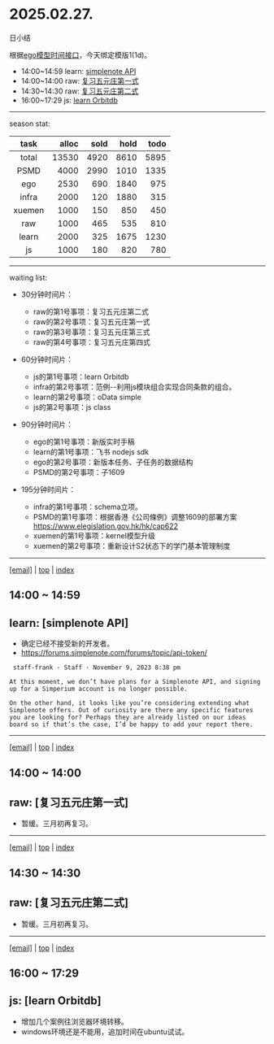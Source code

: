 # 2025.02.27.
日小结

<a id="top"></a>
根据[ego模型时间接口](https://gitee.com/hyg/blog/blob/master/timeflow.md)，今天绑定模版1(1d)。

<a id="index"></a>
- 14:00~14:59	learn: [simplenote API](#20250227140000)
- 14:00~14:00	raw: [复习五元庄第一式](#20250227140000)
- 14:30~14:30	raw: [复习五元庄第二式](#20250227143000)
- 16:00~17:29	js: [learn Orbitdb](#20250227160000)

---
season stat:

| task | alloc | sold | hold | todo |
| :---: | ---: | ---: | ---: | ---: |
| total | 13530 | 4920 | 8610 | 5895 |
| PSMD | 4000 | 2990 | 1010 | 1335 |
| ego | 2530 | 690 | 1840 | 975 |
| infra | 2000 | 120 | 1880 | 315 |
| xuemen | 1000 | 150 | 850 | 450 |
| raw | 1000 | 465 | 535 | 810 |
| learn | 2000 | 325 | 1675 | 1230 |
| js | 1000 | 180 | 820 | 780 |

---
waiting list:


- 30分钟时间片：
  - raw的第1号事项：复习五元庄第二式
  - raw的第2号事项：复习五元庄第一式
  - raw的第3号事项：复习五元庄第三式
  - raw的第4号事项：复习五元庄第四式

- 60分钟时间片：
  - js的第1号事项：learn Orbitdb
  - infra的第2号事项：范例--利用js模块组合实现合同条款的组合。
  - learn的第2号事项：oData simple
  - js的第2号事项：js class

- 90分钟时间片：
  - ego的第1号事项：新版实时手稿
  - learn的第1号事项：飞书 nodejs sdk
  - ego的第2号事项：新版本任务、子任务的数据结构
  - PSMD的第2号事项：子1609

- 195分钟时间片：
  - infra的第1号事项：schema立项。
  - PSMD的第1号事项：根据香港《公司條例》调整1609的部署方案 https://www.elegislation.gov.hk/hk/cap622
  - xuemen的第1号事项：kernel模型升级
  - xuemen的第2号事项：重新设计S2状态下的学门基本管理制度

---
<a href="mailto:huangyg@mars22.com?subject=关于2025.02.27.[simplenote API]任务&body=日期: 2025.02.27.%0D%0A序号: 5%0D%0A手稿:../../draft/2025/20250227.a.md%0D%0A---请勿修改邮件主题及以上内容 从下一行开始写您的想法---%0D%0A">[email]</a> | [top](#top) | [index](#index)
<a id="20250227140000"></a>
## 14:00 ~ 14:59
## learn: [simplenote API]

- 确定已经不接受新的开发者。
- https://forums.simplenote.com/forums/topic/api-token/
```
 staff-frank · Staff · November 9, 2023 8:38 pm	

At this moment, we don’t have plans for a Simplenote API, and signing up for a Simperium account is no longer possible.

On the other hand, it looks like you’re considering extending what Simplenote offers. Out of curiosity are there any specific features you are looking for? Perhaps they are already listed on our ideas board so if that’s the case, I’d be happy to add your report there.

```
---
<a href="mailto:huangyg@mars22.com?subject=关于2025.02.27.[复习五元庄第一式]任务&body=日期: 2025.02.27.%0D%0A序号: 6%0D%0A手稿:../../draft/2025/20250227.01.md%0D%0A---请勿修改邮件主题及以上内容 从下一行开始写您的想法---%0D%0A">[email]</a> | [top](#top) | [index](#index)
<a id="20250227140000"></a>
## 14:00 ~ 14:00
## raw: [复习五元庄第一式]

- 暂缓。三月初再复习。
---
<a href="mailto:huangyg@mars22.com?subject=关于2025.02.27.[复习五元庄第二式]任务&body=日期: 2025.02.27.%0D%0A序号: 7%0D%0A手稿:../../draft/2025/20250227.02.md%0D%0A---请勿修改邮件主题及以上内容 从下一行开始写您的想法---%0D%0A">[email]</a> | [top](#top) | [index](#index)
<a id="20250227143000"></a>
## 14:30 ~ 14:30
## raw: [复习五元庄第二式]

- 暂缓。三月初再复习。
---
<a href="mailto:huangyg@mars22.com?subject=关于2025.02.27.[learn Orbitdb]任务&body=日期: 2025.02.27.%0D%0A序号: 9%0D%0A手稿:../../draft/2025/20250227.03.md%0D%0A---请勿修改邮件主题及以上内容 从下一行开始写您的想法---%0D%0A">[email]</a> | [top](#top) | [index](#index)
<a id="20250227160000"></a>
## 16:00 ~ 17:29
## js: [learn Orbitdb]

- 增加几个案例往浏览器环境转移。
- windows环境还是不能用，追加时间在ubuntu试试。